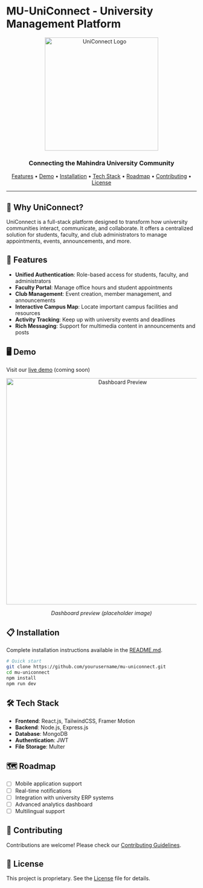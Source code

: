 # MU-UniConnect - University Management Platform

<div align="center">
  <img src="[UNICONNECT.png](https://res.cloudinary.com/dmny4ymqp/image/upload/v1746640769/UNICONNECT_Logo_r8gx5c.png)" alt="UniConnect Logo" width="300"/>
  <br>
  <h3>Connecting the Mahindra University Community</h3>
</div>

<p align="center">
  <a href="#features">Features</a> •
  <a href="#demo">Demo</a> •
  <a href="#installation">Installation</a> •
  <a href="#tech-stack">Tech Stack</a> •
  <a href="#roadmap">Roadmap</a> •
  <a href="#contributing">Contributing</a> •
  <a href="#license">License</a>
</p>

---

## 🌟 Why UniConnect?

UniConnect is a full-stack platform designed to transform how university communities interact, communicate, and collaborate. It offers a centralized solution for students, faculty, and club administrators to manage appointments, events, announcements, and more.

## 🚀 Features

- **Unified Authentication**: Role-based access for students, faculty, and administrators
- **Faculty Portal**: Manage office hours and student appointments
- **Club Management**: Event creation, member management, and announcements
- **Interactive Campus Map**: Locate important campus facilities and resources
- **Activity Tracking**: Keep up with university events and deadlines
- **Rich Messaging**: Support for multimedia content in announcements and posts

## 🖥️ Demo

Visit our [live demo](https://mu-uniconnect.example.com) (coming soon)

<div align="center">
  <img src="./docs/screenshots/dashboard-preview.png" alt="Dashboard Preview" width="600"/>
  <p><i>Dashboard preview (placeholder image)</i></p>
</div>

## 📋 Installation

Complete installation instructions available in the [README.md](README.md).

```bash
# Quick start
git clone https://github.com/yourusername/mu-uniconnect.git
cd mu-uniconnect
npm install
npm run dev
```

## 🛠️ Tech Stack

- **Frontend**: React.js, TailwindCSS, Framer Motion
- **Backend**: Node.js, Express.js
- **Database**: MongoDB
- **Authentication**: JWT
- **File Storage**: Multer

## 🗺️ Roadmap

- [ ] Mobile application support
- [ ] Real-time notifications
- [ ] Integration with university ERP systems
- [ ] Advanced analytics dashboard
- [ ] Multilingual support

## 👥 Contributing

Contributions are welcome! Please check our [Contributing Guidelines](CONTRIBUTING.md).

## 📄 License

This project is proprietary. See the [License](License) file for details.
